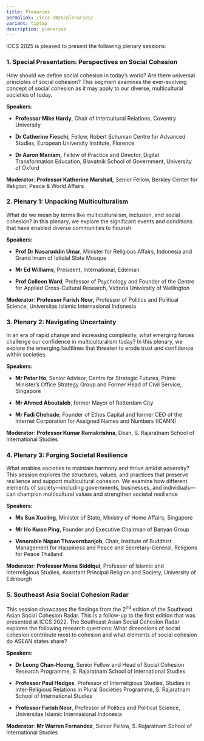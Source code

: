 ```yaml
---
title: Plenaries
permalink: /iccs-2025/plenaries/
variant: tiptap
description: plenaries
---
```

<p>ICCS 2025 is pleased to present the following plenary sessions:</p>
<h3><strong>1. Special Presentation: Perspectives on Social Cohesion</strong></h3>
<p>How should we define social cohesion in today’s world? Are there universal
principles of social cohesion? This segment examines the ever-evolving
concept of social cohesion as it may apply to our diverse, multicultural
societies of today.</p>
<p><strong>Speakers</strong>:</p>
<ul data-tight="true" class="tight">
<li>
<p><strong>Professor Mike Hardy</strong>, Chair of Intercultural Relations,
Coventry University</p>
</li>
<li>
<p><strong>Dr Catherine Fieschi,</strong> Fellow, Robert Schuman Centre for
Advanced Studies, European University Institute, Florence</p>
</li>
<li>
<p><strong>Dr Aaron Maniam,</strong> Fellow of Practice and Director, Digital
Transformation Education, Blavatnik School of Government, University of
Oxford</p>
</li>
</ul>
<p><strong>Moderator</strong>: <strong>Professor Katherine Marshall,</strong> Senior
Fellow, Berkley Center for Religion, Peace &amp; World Affairs</p>
<h3><strong>2. Plenary 1: Unpacking Multiculturalism</strong></h3>
<p>What do we mean by terms like multiculturalism, inclusion, and social
cohesion? In this plenary, we explore the significant events and conditions
that have enabled diverse communities to flourish.</p>
<p><strong>Speakers:</strong>
</p>
<ul data-tight="true" class="tight">
<li>
<p><strong>Prof Dr Nasaruddin Umar</strong>, Minister for Religious Affairs,
Indonesia and Grand Imam of Istiqlal State Mosque</p>
</li>
<li>
<p><strong>Mr Ed Williams</strong>, President, International, Edelman</p>
</li>
<li>
<p><strong>Prof Colleen Ward</strong>, Professor of Psychology and Founder
of the Centre for Applied Cross-Cultural Research, Victoria University
of Wellington</p>
</li>
</ul>
<p><strong>Moderator</strong>: <strong>Professor Farish Noor,</strong> Professor
of Politics and Political Science, Universitas Islamic Internasional Indonesia</p>
<h3><strong>3. Plenary 2: Navigating Uncertainty</strong></h3>
<p>In an era of rapid change and increasing complexity, what emerging forces
challenge our confidence in multiculturalism today? In this plenary, we
explore the emerging faultlines that threaten to erode trust and confidence
within societies.</p>
<p><strong>Speakers:</strong>
</p>
<ul data-tight="true" class="tight">
<li>
<p><strong>Mr Peter Ho</strong>, Senior Advisor, Centre for Strategic Futures,
Prime Minister’s Office Strategy Group and Former Head of Civil Service,
Singapore</p>
</li>
<li>
<p><strong>Mr Ahmed Aboutaleb</strong>, former Mayor of Rotterdam City</p>
</li>
<li>
<p><strong>Mr Fadi Chehade</strong>, Founder of Ethos Capital and former
CEO of the Internet Corporation for Assigned Names and Numbers (ICANN)</p>
</li>
</ul>
<p><strong>Moderator</strong>: <strong>Professor Kumar Ramakrishna</strong>,
Dean, S. Rajaratnam School of International Studies</p>
<h3><strong>4. Plenary 3: Forging Societal Resilience</strong></h3>
<p>What enables societies to maintain harmony and thrive amidst adversity?
This session explores the structures, values, and practices that preserve
resilience and support multicultural cohesion. We examine how different
elements of society—including governments, businesses, and individuals—
can champion multicultural values and strengthen societal resilience</p>
<p><strong>Speakers:</strong>
</p>
<ul data-tight="true" class="tight">
<li>
<p><strong>Ms Sun Xueling</strong>, Minister of State, Ministry of Home Affairs,
Singapore</p>
</li>
<li>
<p><strong>Mr Ho Kwon Ping</strong>, Founder and Executive Chairman of Banyan
Group</p>
</li>
<li>
<p><strong>Venerable Napan Thawornbanjob</strong>, Chair, Institute of Buddhist
Management for Happiness and Peace and Secretary-General, Religions for
Peace Thailand</p>
</li>
</ul>
<p><strong>Moderator</strong>: <strong>Professor Mona Siddiqui</strong>, Professor
of Islamic and Interreligious Studies, Assistant Principal Religion and
Society, University of Edinburgh</p>
<h3><strong>5. Southeast Asia Social Cohesion Radar</strong></h3>
<p>This session showcases the findings from the 2<sup>nd</sup> edition of
the Southeast Asian Social Cohesion Radar. This is a follow-up to the first
edition that was presented at ICCS 2022. The Southeast Asian Social Cohesion
Radar explores the following research questions: What dimensions of social
cohesion contribute most to cohesion and what elements of social cohesion
do ASEAN states share?</p>
<p><strong>Speakers:</strong>
</p>
<ul data-tight="true" class="tight">
<li>
<p><strong>Dr Leong Chan-Hoong</strong>, Senior Fellow and Head of Social
Cohesion Research Programme, S. Rajaratnam School of International Studies</p>
</li>
<li>
<p><strong>Professor Paul Hedges</strong>, Professor of Interreligious Studies,
Studies in Inter-Religious Relations in Plural Societies Programme, S.
Rajaratnam School of International Studies</p>
</li>
<li>
<p><strong>Professor Farish Noor</strong>, Professor of Politics and Political
Science, Universitas Islamic Internasional Indonesia</p>
</li>
</ul>
<p><strong>Moderator</strong>: <strong>Mr Warren Fernandez</strong>, Senior
Fellow, S. Rajaratnam School of International Studies</p>